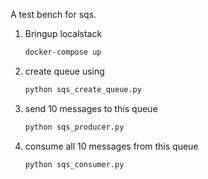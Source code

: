 A test bench for sqs.

1. Bringup localstack
   ```bash
   docker-compose up
   ```
2. create queue using
   ```bash
   python sqs_create_queue.py
   ```
3. send 10 messages to this queue
   ```bash
   python sqs_producer.py
   ```
4. consume all 10 messages from this queue
   ```bash
   python sqs_consumer.py
   ```